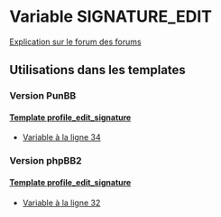 # Variable SIGNATURE_EDIT
[Explication sur le forum des forums](http://forum.forumactif.com/t294113-listing-des-variables#SIGNATURE_EDIT)

## Utilisations dans les templates

### Version PunBB

#### [Template profile_edit_signature](punbb/profile_edit_signature.md)
* [Variable à la ligne 34](../punbb/profile_edit_signature.tpl#L34)

### Version phpBB2

#### [Template profile_edit_signature](subsilver/profile_edit_signature.md)
* [Variable à la ligne 32](../subsilver/profile_edit_signature.tpl#L32)